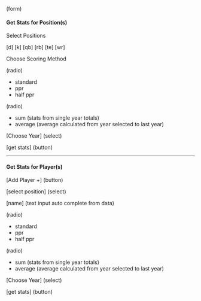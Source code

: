 (form)

#### Get Stats for Position(s)

Select Positions

[d] [k] [qb] [rb] [te] [wr] <divs>

Choose Scoring Method

(radio)
- standard
- ppr
- half ppr

(radio)
- sum (stats from single year totals)
- average (average calculated from year selected to last year) 

[Choose Year] (select)

[get stats] (button)

---

#### Get Stats for Player(s)

[Add Player +] (button)

[select position] (select)

[name] (text input auto complete from data)

(radio)
- standard
- ppr
- half ppr

(radio)
- sum (stats from single year totals)
- average (average calculated from year selected to last year) 

[Choose Year] (select)

[get stats] (button)
